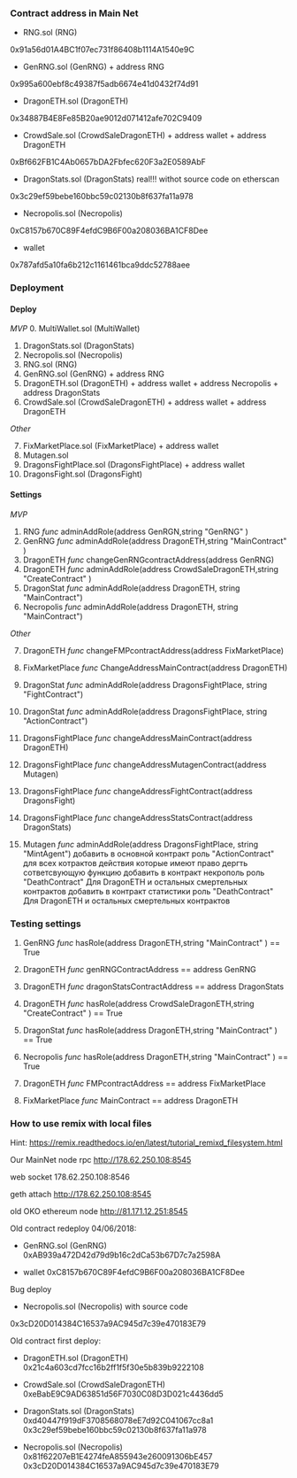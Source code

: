 ### Contract address in Main Net

* RNG.sol (RNG)

0x91a56d01A4BC1f07ec731f86408b1114A1540e9C

* GenRNG.sol (GenRNG) + address RNG

0x995a600ebf8c49387f5adb6674e41d0432f74d91

* DragonETH.sol (DragonETH)

0x34887B4E8Fe85B20ae9012d071412afe702C9409

* CrowdSale.sol (CrowdSaleDragonETH) + address wallet + address DragonETH

0xBf662FB1C4Ab0657bDA2Fbfec620F3a2E0589AbF

* DragonStats.sol (DragonStats) real!!! withot source code on etherscan


0x3c29ef59bebe160bbc59c02130b8f637fa11a978


* Necropolis.sol (Necropolis)

0xC8157b670C89F4efdC9B6F00a208036BA1CF8Dee


* wallet
 
0x787afd5a10fa6b212c1161461bca9ddc52788aee


### Deployment

#### Deploy

*MVP*
0. MultiWallet.sol (MultiWallet)
1. DragonStats.sol (DragonStats)
2. Necropolis.sol (Necropolis)
3. RNG.sol (RNG)
4. GenRNG.sol (GenRNG) + address RNG
5. DragonETH.sol (DragonETH) + address wallet + address Necropolis + address DragonStats
6. CrowdSale.sol (CrowdSaleDragonETH) + address wallet + address DragonETH



*Other*

7. FixMarketPlace.sol (FixMarketPlace) + address wallet
8. Mutagen.sol
9. DragonsFightPlace.sol (DragonsFightPlace) + address wallet
10. DragonsFight.sol (DragonsFight)


#### Settings

*MVP*

1. RNG			*func*	adminAddRole(address GenRGN,string "GenRNG" )
2. GenRNG		*func*	adminAddRole(address DragonETH,string "MainContract" )
3. DragonETH		*func*	changeGenRNGcontractAddress(address GenRNG)
4. DragonETH		*func*	adminAddRole(address CrowdSaleDragonETH,string "CreateContract" )
5. DragonStat		*func*	adminAddRole(address DragonETH, string "MainContract")
6. Necropolis		*func*	adminAddRole(address DragonETH, string "MainContract")

*Other*

7. DragonETH		*func*	changeFMPcontractAddress(address FixMarketPlace)
8. FixMarketPlace 	*func*	ChangeAddressMainContract(address DragonETH)

8. DragonStat		*func*	adminAddRole(address DragonsFightPlace, string "FightContract")
9. DragonStat		*func*	adminAddRole(address DragonsFightPlace, string "ActionContract")
10. DragonsFightPlace	*func*	changeAddressMainContract(address DragonETH)
11. DragonsFightPlace	*func*	changeAddressMutagenContract(address Mutagen)
12. DragonsFightPlace	*func*	changeAddressFightContract(address DragonsFight)
13. DragonsFightPlace	*func*	changeAddressStatsContract(address DragonStats)
14. Mutagen		*func*	adminAddRole(address DragonsFightPlace, string "MintAgent")
добавить в основной контракт роль "ActionContract" для всех котрактов действия которые имеют право дергть сответсвующую функцию
добавить в контракт некрополь роль "DeathContract" Для DragonETH и остальных смертельных контрактов
добавить в контракт статистики роль "DeathContract" Для DragonETH и остальных смертельных контрактов

### Testing settings

1. GenRNG		*func*	hasRole(address DragonETH,string "MainContract" ) == True
2. DragonETH		*func*	genRNGContractAddress == address GenRNG
3. DragonETH		*func*	dragonStatsContractAddress == address DragonStats
4. DragonETH		*func*	hasRole(address CrowdSaleDragonETH,string "CreateContract" ) == True
5. DragonStat		*func*	hasRole(address DragonETH,string "MainContract" ) == True
6. Necropolis		*func*	hasRole(address DragonETH,string "MainContract" ) == True


7. DragonETH		*func*	FMPcontractAddress == address FixMarketPlace
8. FixMarketPlace	*func*	MainContract == address DragonETH
### How to use remix with local files

Hint: https://remix.readthedocs.io/en/latest/tutorial_remixd_filesystem.html

Our MainNet node rpc http://178.62.250.108:8545

web socket 178.62.250.108:8546

geth attach http://178.62.250.108:8545

old OKO ethereum node http://81.171.12.251:8545

Old contract redeploy 04/06/2018:

* GenRNG.sol (GenRNG) 0xAB939a472D42d79d9b16c2dCa53b67D7c7a2598A

* wallet 0xC8157b670C89F4efdC9B6F00a208036BA1CF8Dee

Bug deploy

* Necropolis.sol (Necropolis) with source code

0x3cD20D014384C16537a9AC945d7c39e470183E79


Old contract first deploy:

* DragonETH.sol (DragonETH) 0x21c4a603cd7fcc16b2ff1f5f30e5b839b9222108

* CrowdSale.sol (CrowdSaleDragonETH) 0xeBabE9C9AD63851d56F7030C08D3D021c4436dd5

* DragonStats.sol (DragonStats) 0xd40447f919dF3708568078eE7d92C041067cc8a1 0x3c29ef59bebe160bbc59c02130b8f637fa11a978

* Necropolis.sol (Necropolis) 0x81f62207eB1E4274feA855943e260091306bE457 0x3cD20D014384C16537a9AC945d7c39e470183E79

